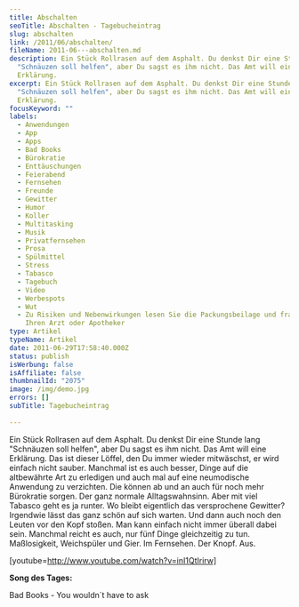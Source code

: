 ```yaml
---
title: Abschalten
seoTitle: Abschalten - Tagebucheintrag
slug: abschalten
link: /2011/06/abschalten/
fileName: 2011-06---abschalten.md
description: Ein Stück Rollrasen auf dem Asphalt. Du denkst Dir eine Stunde lang
  "Schnäuzen soll helfen", aber Du sagst es ihm nicht. Das Amt will eine
  Erklärung.
excerpt: Ein Stück Rollrasen auf dem Asphalt. Du denkst Dir eine Stunde lang
  "Schnäuzen soll helfen", aber Du sagst es ihm nicht. Das Amt will eine
  Erklärung.
focusKeyword: ""
labels:
  - Anwendungen
  - App
  - Apps
  - Bad Books
  - Bürokratie
  - Enttäuschungen
  - Feierabend
  - Fernsehen
  - Freunde
  - Gewitter
  - Humor
  - Koller
  - Multitasking
  - Musik
  - Privatfernsehen
  - Prosa
  - Spülmittel
  - Stress
  - Tabasco
  - Tagebuch
  - Video
  - Werbespots
  - Wut
  - Zu Risiken und Nebenwirkungen lesen Sie die Packungsbeilage und fragen Sie
    Ihren Arzt oder Apotheker
type: Artikel
typeName: Artikel
date: 2011-06-29T17:58:40.000Z
status: publish
isWerbung: false
isAffiliate: false
thumbnailId: "2075"
image: /img/demo.jpg
errors: []
subTitle: Tagebucheintrag
  
---
```


Ein Stück Rollrasen auf dem Asphalt. Du denkst Dir eine Stunde lang "Schnäuzen
soll helfen", aber Du sagst es ihm nicht. Das Amt will eine Erklärung. Das ist
dieser Löffel, den Du immer wieder mitwäschst, er wird einfach nicht sauber.
Manchmal ist es auch besser, Dinge auf die altbewährte Art zu erledigen und auch
mal auf eine neumodische Anwendung zu verzichten. Die können ab und an auch für
noch mehr Bürokratie sorgen. Der ganz normale Alltagswahnsinn. Aber mit viel
Tabasco geht es ja runter. Wo bleibt eigentlich das versprochene Gewitter?
Irgendwie lässt das ganz schön auf sich warten. Und dann auch noch den Leuten
vor den Kopf stoßen. Man kann einfach nicht immer überall dabei sein. Manchmal
reicht es auch, nur fünf Dinge gleichzeitig zu tun. Maßlosigkeit, Weichspüler
und Gier. Im Fernsehen. Der Knopf. Aus.

[youtube=http://www.youtube.com/watch?v=inI1QtIrirw]

**Song des Tages:**

Bad Books - You wouldn´t have to ask

  